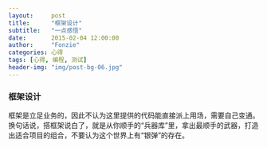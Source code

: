 ```yaml
---
layout:     post
title:      "框架设计"
subtitle:   "一点感悟"
date:       2015-02-04 12:00:00
author:     "Fonzie"
categories: 心得
tags: [心得, 编程, 测试]
header-img: "img/post-bg-06.jpg"
---
```


### 框架设计
框架是立足业务的，因此不认为这里提供的代码能直接派上用场，需要自己变通。换句话说，搭框架说白了，就是从你顺手的“兵器库”里，拿出最顺手的武器，打造出适合项目的组合，不要认为这个世界上有“银弹”的存在。